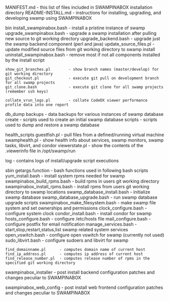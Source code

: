 MANIFEST.md			- this list of files included in SWAMPINABOX installation directory
README-INSTALL.md	- instructions for installing, upgrading, and developing swamp using SWAMPINABOX

bin
	install_swampinabox.bash	- install a pristine instance of swamp
	upgrade_swampinabox.bash	- upgrade a swamp installation after pulling new source to git working directory
	upgrade_backend.bash		- upgrade just the swamp backend component (perl and java)
	update_source_files.pl		- update modified source files from git working directory to swamp install
	uninstall_swampinabox.bash	- remove most if not all components installed by the install script

	show_git_branches.pl		- show branch names (master/develop) for git working directory
	git_checkout.pl				- execute git pull on development branch for all swamp projects
	git_clone.bash				- execute git clone for all swamp projects (remember ssh keys)

	collate_vrun_logs.pl		- collate CodeDX viewer performance profile data into one report

db_dump
	backups	- data backups for various instances of swamp database
	create	- scripts used to create an initial swamp database
	scripts	- scripts used to dump and restore a swamp database
	
health_scripts
	guestfish.pl	- pull files from a defined/running virtual machine
	swamphealth.pl	- show health info about services, swamp monitors, swamp tasks, libvirt, and condor
	viewerstate.pl	- show the contents of the .viewerinfo file in /opt/swamp/run

log	- contains logs of install/upgrade script executions

sbin
	getargs.function					- bash functions used in following bash scripts
	yum_install.bash					- install system rpms needed for swamp
	swampinabox_build_rpms.bash			- build rpms in users git working directory
	swampinabox_install_rpms.bash		- install rpms from users git working directory to swamp locations
	swamp_database_install.bash			- initialize swamp database
	swamp_database_upgrade.bash			- run swamp database upgrade scripts
	swampinabox_make_filesystem.bash	- make swamp file system and set ownerships and permissions
	clock_configure.bash				- configure system clock
	condor_install.bash					- install condor for swamp
	hosts_configure.bash				- configure /etc/hosts file
	mail_configure.bash					- configure postfix for email notification
	manage_services.bash				- start,stop,restart,status,list swamp related system services
	open_vswitch.bash					- configure open vswitch for swamp (currently not used)
	sudo_libvirt.bash					- configure sudoers and libvirt for swamp

	find_domainname.pl		- computes domain name of current host
	find_ip_address.pl		- computes ip address of current host
	find_release_number.pl	- computes release number of rpms in the specified git working directory

swampinabox_installer	- post install backend configuration patches and changes peculiar to SWAMPINABOX

swampinabox_web_config	- post install web frontend configuration patches and changes peculiar to SWAMPINABOX
